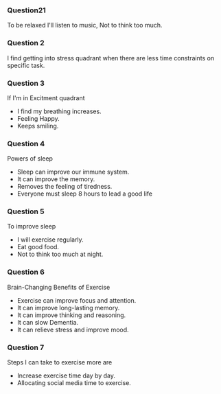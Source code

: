 ### Question21
To be relaxed I'll listen to music, Not to think too much.

### Question 2
I find getting into stress quadrant when there are less time constraints on specific task.

### Question 3
If I'm in Excitment quadrant
* I find my breathing increases.
* Feeling Happy.
* Keeps smiling.

### Question 4
Powers of sleep
* Sleep can improve our immune system.
* It can improve the memory.
* Removes the feeling of tiredness.
* Everyone must sleep 8 hours to lead a good life

### Question 5
To improve sleep 
* I will exercise regularly.
* Eat good food.
* Not to think too much at night.

### Question 6
Brain-Changing Benefits of Exercise
* Exercise can improve focus and attention.
* It can improve long-lasting memory.
* It can improve thinking and reasoning.
* It can slow Dementia.
* It can relieve stress and improve mood.

### Question 7
Steps I can take to exercise more are 
* Increase exercise time day by day.
* Allocating social media time to exercise.
